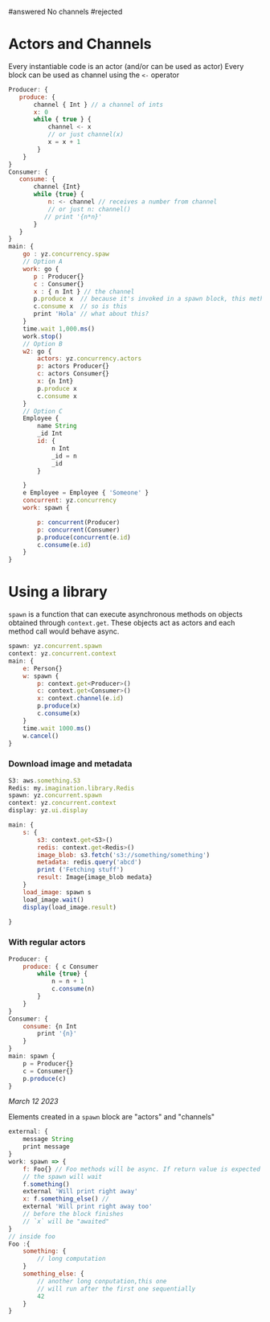 #answered No channels 
#rejected 
# Actors and Channels

Every instantiable code is an actor (and/or can be used as actor)
Every block can be used as channel using the `<-` operator

```javascript
Producer: {
   produce: {
       channel { Int } // a channel of ints
       x: 0
       while { true } {
           channel <- x
           // or just channel(x)
           x = x + 1
        }
    }
}
Consumer: {
   consume: { 
       channel {Int}
       while {true} {
           n: <- channel // receives a number from channel
           // or just n: channel()
          // print '{n*n}'
       }
   }
}
main: {
    go : yz.concurrency.spaw
    // Option A
    work: go { 
       p : Producer{}
       c : Consumer{}
       x : { n Int } // the channel
       p.produce x  // because it's invoked in a spawn block, this method is async
       c.consume x  // so is this
       print 'Hola' // what about this?
    }
    time.wait 1,000.ms()
    work.stop()
    // Option B
    w2: go {
        actors: yz.concurrency.actors
        p: actors Producer{} 
        c: actors Consumer{}
        x: {n Int}
        p.produce x
        c.consume x
    }
    // Option C
    Employee {
        name String
        _id Int
        id: { 
            n Int
            _id = n
            _id 
        }

    }
    e Employee = Employee { 'Someone' }
    concurrent: yz.concurrency
    work: spawn {

        p: concurrent(Producer)
        p: concurrent(Consumer)
        p.produce(concurrent(e.id)
        c.consume(e.id)
    }
}
```

# Using a library
`spawn` is a function that can execute asynchronous methods on objects
obtained through `context.get`. These objects act as actors and each 
method call would behave async. 
```javascript
spawn: yz.concurrent.spawn
context: yz.concurrent.context
main: {
    e: Person{}
    w: spawn {
        p: context.get<Producer>()
        c: context.get<Consumer>()
        x: context.channel(e.id)
        p.produce(x)
        c.consume(x)
    }
    time.wait 1000.ms()
    w.cancel()
}
```

### Download image and metadata

```javascript
S3: aws.something.S3
Redis: my.imagination.library.Redis
spawn: yz.concurrent.spawn
context: yz.concurrent.context
display: yz.ui.display

main: { 
    s: {
        s3: context.get<S3>()
        redis: context.get<Redis>()
        image_blob: s3.fetch('s3://something/something')
        metadata: redis.query('abcd')
        print ('Fetching stuff')
        result: Image{image_blob medata}
    }
    load_image: spawn s
    load_image.wait()
    display(load_image.result)

}
```
### With regular actors

```javascript
Producer: {
    produce: { c Consumer 
        while {true} {
            n = n + 1
            c.consume(n)
        }
    }
}
Consumer: {
    consume: {n Int
        print '{n}'
    }
}
main: spawn {
    p = Producer{}
    c = Consumer{}
    p.produce(c)
}
```

_March 12 2023_

Elements created in a `spawn` block are "actors" and "channels" 


```javascript 
external: {
    message String
    print message
}
work: spawn => {
    f: Foo{} // Foo methods will be async. If return value is expected
    // the spawn will wait 
    f.something()
    external 'Will print right away'
    x: f.something_else() // 
    external 'Will print right away too'
    // before the block finishes
    // `x` will be "awaited" 
}
// inside foo
Foo :{ 
    something: {
        // long computation
    }
    something_else: {
        // another long conputation,this one
        // will run after the first one sequentially 
        42
    }
}
```